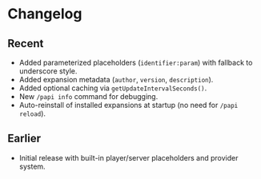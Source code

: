 # Changelog

## Recent

- Added parameterized placeholders (`identifier:param`) with fallback to underscore style.
- Added expansion metadata (`author`, `version`, `description`).
- Added optional caching via `getUpdateIntervalSeconds()`.
- New `/papi info` command for debugging.
- Auto-reinstall of installed expansions at startup (no need for `/papi reload`).

## Earlier

- Initial release with built-in player/server placeholders and provider system.

